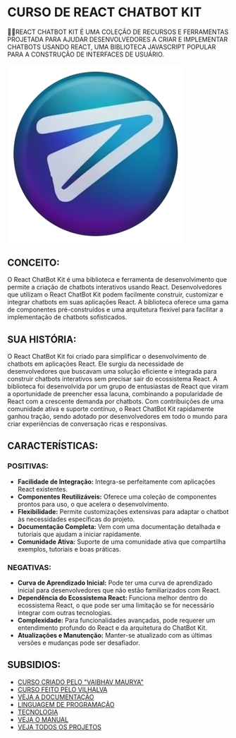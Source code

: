 # CURSO DE REACT CHATBOT KIT
👨‍⚖️REACT CHATBOT KIT É UMA COLEÇÃO DE RECURSOS E FERRAMENTAS PROJETADA PARA AJUDAR DESENVOLVEDORES A CRIAR E IMPLEMENTAR CHATBOTS USANDO REACT, UMA BIBLIOTECA JAVASCRIPT POPULAR PARA A CONSTRUÇÃO DE INTERFACES DE USUÁRIO.

<img src="FOTO.png" align="center" width="400"> <br>

## CONCEITO:
O React ChatBot Kit é uma biblioteca e ferramenta de desenvolvimento que permite a criação de chatbots interativos usando React. Desenvolvedores que utilizam o React ChatBot Kit podem facilmente construir, customizar e integrar chatbots em suas aplicações React. A biblioteca oferece uma gama de componentes pré-construídos e uma arquitetura flexível para facilitar a implementação de chatbots sofisticados.

## SUA HISTÓRIA:
O React ChatBot Kit foi criado para simplificar o desenvolvimento de chatbots em aplicações React. Ele surgiu da necessidade de desenvolvedores que buscavam uma solução eficiente e integrada para construir chatbots interativos sem precisar sair do ecossistema React. A biblioteca foi desenvolvida por um grupo de entusiastas de React que viram a oportunidade de preencher essa lacuna, combinando a popularidade de React com a crescente demanda por chatbots. Com contribuições de uma comunidade ativa e suporte contínuo, o React ChatBot Kit rapidamente ganhou tração, sendo adotado por desenvolvedores em todo o mundo para criar experiências de conversação ricas e responsivas.

## CARACTERÍSTICAS:
### POSITIVAS:
- **Facilidade de Integração:** Integra-se perfeitamente com aplicações React existentes.
- **Componentes Reutilizáveis:** Oferece uma coleção de componentes prontos para uso, o que acelera o desenvolvimento.
- **Flexibilidade:** Permite customizações extensivas para adaptar o chatbot às necessidades específicas do projeto.
- **Documentação Completa:** Vem com uma documentação detalhada e tutoriais que ajudam a iniciar rapidamente.
- **Comunidade Ativa:** Suporte de uma comunidade ativa que compartilha exemplos, tutoriais e boas práticas.

### NEGATIVAS:
- **Curva de Aprendizado Inicial:** Pode ter uma curva de aprendizado inicial para desenvolvedores que não estão familiarizados com React.
- **Dependência do Ecossistema React:** Funciona melhor dentro do ecossistema React, o que pode ser uma limitação se for necessário integrar com outras tecnologias.
- **Complexidade:** Para funcionalidades avançadas, pode requerer um entendimento profundo do React e da arquitetura do ChatBot Kit.
- **Atualizações e Manutenção:** Manter-se atualizado com as últimas versões e mudanças pode ser desafiador.

## SUBSIDIOS:
- [CURSO CRIADO PELO "VAIBHAV MAURYA"](https://youtube.com/playlist?list=PLKo2z2zw7XLLTzkLoMGrfgW_2aG1pw88G&si=vrvumx_vp1xmMvMT)
- [CURSO FEITO PELO VILHALVA](https://github.com/VILHALVA)
- [VEJA A DOCUMENTAÇÃO](https://fredrikoseberg.github.io/react-chatbot-kit-docs/)
- [LINGUAGEM DE PROGRAMAÇÃO](https://github.com/VILHALVA/CURSO-DE-JAVASCRIPT)
- [TECNOLOGIA](https://github.com/VILHALVA/CURSO-DE-REACT)
- [VEJA O MANUAL](./MANUAL.md)
- [VEJA TODOS OS PROJETOS](https://github.com/VILHALVA?tab=repositories&q=+topic:REACT-CHATBOT-KIT)


